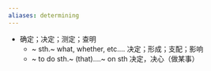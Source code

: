 ```yaml
---
aliases: determining
---
```


- 确定；决定；测定；查明
	- ~ sth.~ what, whether, etc.… 决定；形成；支配；影响
	- ~ to do sth.~ (that)….~ on sth 决定，决心（做某事）